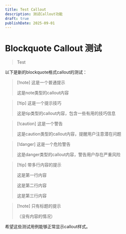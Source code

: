 ```yaml
---
title: Test Callout
description: 测试Callout功能
draft: true
publishDate: 2025-09-01
---
```


# Blockquote Callout 测试

> Test

以下是新的blockquote格式callout的测试：

>[!note] 这是一个普通提示
>
>这是note类型的callout内容

>[!tip] 这是一个提示技巧
>
>这是tip类型的callout内容，包含一些有用的技巧信息

>[!caution] 这是一个警告
>
>这是caution类型的callout内容，提醒用户注意潜在问题

>[!danger] 这是一个危险警告
>
>这是danger类型的callout内容，警告用户存在严重风险

>[!tip] 带多行内容的提示
>
>这是第一行内容
>
>这是第二行内容
>
>这是第三行内容

>[!note] 只有标题的提示
>
>（没有内容的情况）

希望这些测试用例能够正常显示callout样式。